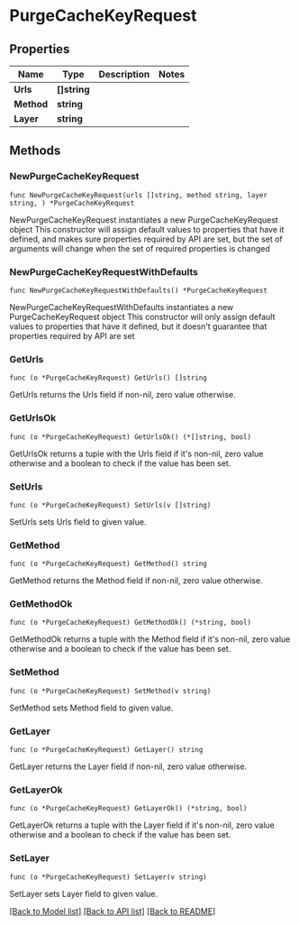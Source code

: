 # PurgeCacheKeyRequest

## Properties

Name | Type | Description | Notes
------------ | ------------- | ------------- | -------------
**Urls** | **[]string** |  | 
**Method** | **string** |  | 
**Layer** | **string** |  | 

## Methods

### NewPurgeCacheKeyRequest

`func NewPurgeCacheKeyRequest(urls []string, method string, layer string, ) *PurgeCacheKeyRequest`

NewPurgeCacheKeyRequest instantiates a new PurgeCacheKeyRequest object
This constructor will assign default values to properties that have it defined,
and makes sure properties required by API are set, but the set of arguments
will change when the set of required properties is changed

### NewPurgeCacheKeyRequestWithDefaults

`func NewPurgeCacheKeyRequestWithDefaults() *PurgeCacheKeyRequest`

NewPurgeCacheKeyRequestWithDefaults instantiates a new PurgeCacheKeyRequest object
This constructor will only assign default values to properties that have it defined,
but it doesn't guarantee that properties required by API are set

### GetUrls

`func (o *PurgeCacheKeyRequest) GetUrls() []string`

GetUrls returns the Urls field if non-nil, zero value otherwise.

### GetUrlsOk

`func (o *PurgeCacheKeyRequest) GetUrlsOk() (*[]string, bool)`

GetUrlsOk returns a tuple with the Urls field if it's non-nil, zero value otherwise
and a boolean to check if the value has been set.

### SetUrls

`func (o *PurgeCacheKeyRequest) SetUrls(v []string)`

SetUrls sets Urls field to given value.


### GetMethod

`func (o *PurgeCacheKeyRequest) GetMethod() string`

GetMethod returns the Method field if non-nil, zero value otherwise.

### GetMethodOk

`func (o *PurgeCacheKeyRequest) GetMethodOk() (*string, bool)`

GetMethodOk returns a tuple with the Method field if it's non-nil, zero value otherwise
and a boolean to check if the value has been set.

### SetMethod

`func (o *PurgeCacheKeyRequest) SetMethod(v string)`

SetMethod sets Method field to given value.


### GetLayer

`func (o *PurgeCacheKeyRequest) GetLayer() string`

GetLayer returns the Layer field if non-nil, zero value otherwise.

### GetLayerOk

`func (o *PurgeCacheKeyRequest) GetLayerOk() (*string, bool)`

GetLayerOk returns a tuple with the Layer field if it's non-nil, zero value otherwise
and a boolean to check if the value has been set.

### SetLayer

`func (o *PurgeCacheKeyRequest) SetLayer(v string)`

SetLayer sets Layer field to given value.



[[Back to Model list]](../README.md#documentation-for-models) [[Back to API list]](../README.md#documentation-for-api-endpoints) [[Back to README]](../README.md)


